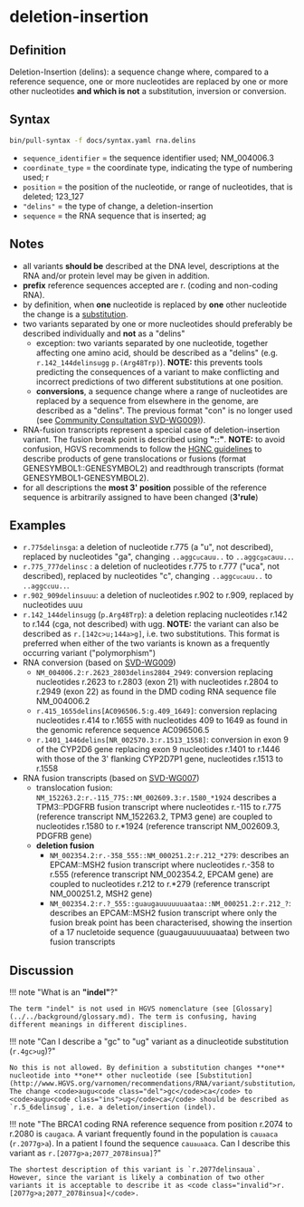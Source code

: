 # deletion-insertion

## Definition

Deletion-Insertion (delins): a sequence change where, compared to a reference sequence, one or more nucleotides are replaced by one or more other nucleotides **and which is not** a substitution, inversion or conversion.

## Syntax

```sh exec="true"
bin/pull-syntax -f docs/syntax.yaml rna.delins
```

- <code>sequence_identifier</code> = the sequence identifier used; NM_004006.3
- <code>coordinate_type</code> = the coordinate type, indicating the type of numbering used; r
- <code>position</code> = the position of the nucleotide, or range of nucleotides, that is deleted; 123_127
- <code>"delins"</code> = the type of change, a deletion-insertion
- <code>sequence</code> = the RNA sequence that is inserted; ag

## Notes

- all variants **should be** described at the DNA level, descriptions at the RNA and/or protein level may be given in addition.
- **prefix** reference sequences accepted are r. (coding and non-coding RNA).
- by definition, when **one** nucleotide is replaced by **one** other nucleotide the change is a [substitution](substitution.md).
- two variants separated by one or more nucleotides should preferably be described individually and **not** as a "delins"
  - exception: two variants separated by one nucleotide, together affecting one amino acid, should be described as a "delins" (e.g. `r.142_144delinsugg` `p.(Arg48Trp)`). **NOTE:** this prevents tools predicting the consequences of a variant to make conflicting and incorrect predictions of two different substitutions at one position.
  - **conversions**, a sequence change where a range of nucleotides are replaced by a sequence from elsewhere in the genome, are described as a "delins". The previous format "con" is no longer used (see [Community Consultation SVD-WG009)](../../consultation/SVD-WG009.md)).
- RNA-fusion transcripts represent a special case of deletion-insertion variant. The fusion break point is described using **"::"**. **NOTE:** to avoid confusion, HGVS recommends to follow the [HGNC guidelines](https://www.genenames.org/about/guidelines/) to describe products of gene translocations or fusions (format GENESYMBOL1::GENESYMBOL2) and readthrough transcripts (format GENESYMBOL1-GENESYMBOL2).
- for all descriptions the **most 3' position** possible of the reference sequence is arbitrarily assigned to have been changed (**3'rule**)

## Examples

- `r.775delinsga`: a deletion of nucleotide r.775 (a "u", not described), replaced by nucleotides "ga", changing <code>..aggc<code class="del">u</code>cauu..</code> to <code>..aggc<code class="ins">ga</code>cauu..</code>.
- `r.775_777delinsc` : a deletion of nucleotides r.775 to r.777 ("uca", not described), replaced by nucleotides "c", changing <code>..aggc<code class="del">uca</code>uu..</code> to <code>..aggc<code class="ins">c</code>uu..</code>.
- `r.902_909delinsuuu`: a deletion of nucleotides r.902 to r.909, replaced by nucleotides uuu
- `r.142_144delinsugg` (`p.Arg48Trp`): a deletion replacing nucleotides r.142 to r.144 (cga, not described) with ugg. **NOTE:** the variant can also be described as `r.[142c>u;144a>g]`, i.e. two substitutions. This format is preferred when either of the two variants is known as a frequently occurring variant ("polymorphism")
- RNA conversion (based on [SVD-WG009](../../consultation/SVD-WG009.md))
  - `NM_004006.2:r.2623_2803delins2804_2949`: conversion replacing nucleotides r.2623 to r.2803 (exon 21) with nucleotides r.2804 to r.2949 (exon 22) as found in the DMD coding RNA sequence file NM_004006.2
  - `r.415_1655delins[AC096506.5:g.409_1649]`: conversion replacing nucleotides r.414 to r.1655 with nucleotides 409 to 1649 as found in the genomic reference sequence AC096506.5
  - `r.1401_1446delins[NR_002570.3:r.1513_1558]`: conversion in exon 9 of the CYP2D6 gene replacing exon 9 nucleotides r.1401 to r.1446 with those of the 3' flanking CYP2D7P1 gene, nucleotides r.1513 to r.1558
- RNA fusion transcripts (based on [SVD-WG007](../../consultation/SVD-WG007.md))
  - translocation fusion: `NM_152263.2:r.-115_775::NM_002609.3:r.1580_*1924` describes a TPM3::PDGFRB fusion transcript where nucleotides r.-115 to r.775 (reference transcript NM_152263.2, TPM3 gene) are coupled to nucleotides r.1580 to r.\*1924 (reference transcript NM_002609.3, PDGFRB gene)
  - **deletion fusion**
    - `NM_002354.2:r.-358_555::NM_000251.2:r.212_*279`: describes an EPCAM::MSH2 fusion transcript where nucleotides r.-358 to r.555 (reference transcript NM_002354.2, EPCAM gene) are coupled to nucleotides r.212 to r.\*279 (reference transcript NM_000251.2, MSH2 gene)
    - `NM_002354.2:r.?_555::guaugauuuuuuaataa::NM_000251.2:r.212_?`: describes an EPCAM::MSH2 fusion transcript where only the fusion break point has been characterised, showing the insertion of a 17 nucletoide sequence (guaugauuuuuuaataa) between two fusion transcripts

## Discussion

!!! note "What is an **"indel"**?"

    The term "indel" is not used in HGVS nomenclature (see [Glossary](../../background/glossary.md). The term is confusing, having different meanings in different disciplines.

!!! note "Can I describe a "gc" to "ug" variant as a dinucleotide substitution (<code class="invalid">r.4gc>ug</code>)?"

    No this is not allowed. By definition a substitution changes **one** nucleotide into **one** other nucleotide (see [Substitution](http://www.HGVS.org/varnomen/recommendations/RNA/variant/substitution/)). The change <code>augu<code class="del">gc</code>ca</code> to <code>augu<code class="ins">ug</code>ca</code> should be described as `r.5_6delinsug`, i.e. a deletion/insertion (indel).

!!! note "The BRCA1 coding RNA reference sequence from position r.2074 to r.2080 is `caugaca`. A variant frequently found in the population is <code>cau<code class="sub">a</code>aca</code> (`r.2077g>a`). In a patient I found the sequence <code>cau<code class="sub">a</code><code class="ins">ua</code>aca</code>. Can I describe this variant as <code class="invalid">r.[2077g>a;2077_2078insua]</code>?"

    The shortest description of this variant is `r.2077delinsaua`. However, since the variant is likely a combination of two other variants it is acceptable to describe it as <code class="invalid">r.[2077g>a;2077_2078insua]</code>.
